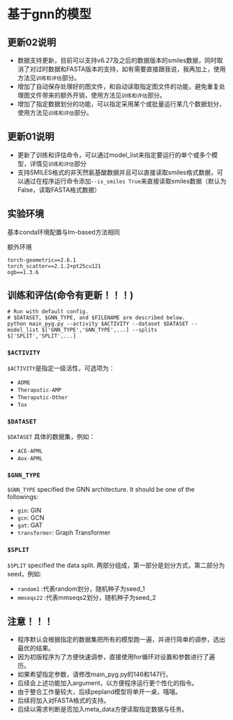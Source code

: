 # 基于gnn的模型

## 更新02说明
- 数据支持更新，目前可以支持v6.27及之后的数据版本的smiles数据，同时取消了对过时数据和FASTA版本的支持，如有需要直接跟我说，我再加上，使用方法见`训练和评估`部分。
- 增加了自动保存处理好的图文件，和自动读取指定图文件的功能，避免重复处理图文件带来的额外开销，使用方法见`训练和评估`部分。
- 增加了指定数据划分的功能，可以指定采用某个或批量运行某几个数据划分，使用方法见`训练和评估`部分。

## 更新01说明
- 更新了训练和评估命令，可以通过model_list来指定要运行的单个或多个模型，详情见`训练和评估`部分
- 支持SMILES格式的非天然氨基酸数据并且可以直接读取smiles格式数据，可以通过在程序运行命令添加`--is_smiles True`来直接读取smiles数据（默认为False，读取FASTA格式数据）

## 实验环境
基本conda环境配置与lm-based方法相同

额外环境
```
torch-geometric==2.6.1
torch_scatter==2.1.2+pt25cu121
ogb==1.3.6
```
## 训练和评估(命令有更新！！！)

```
# Run with default config.
# $DATASET, $GNN_TYPE, and $FILENAME are described below.
python main_pyg.py --activity $ACTIVITY --dataset $DATASET --model_list $['GNN_TYPE','GNN_TYPE',...] --splits $['SPLIT','SPLIT',...]
```

### `$ACTIVITY`
`$ACTIVITY`是指定一级活性，可选项为：
- `ADME`
- `Theraputic-AMP`
- `Theraputic-Other`
- `Tox`

### `$DATASET`
`$DATASET` 具体的数据集，例如：
- `ACE-APML`
- `Aox-APML`

### `$GNN_TYPE`
`$GNN_TYPE` specified the GNN architecture. It should be one of the followings:
- `gin`: GIN 
- `gcn`: GCN 
- `gat`: GAT
- `transformer`: Graph Transformer

### `$SPLIT`
`$SPLIT` specified the data split. 两部分组成，第一部分是划分方式，第二部分为seed，例如:
- `random1` :代表random划分，随机种子为seed_1
- `mmseqs22` :代表mmseqs2划分，随机种子为seed_2 

## 注意！！！
- 程序默认会根据指定的数据集把所有的模型跑一遍，并进行简单的调参，选出最优的结果。
- 因为初版程序为了方便快速调参，直接使用for循环对设置和参数进行了遍历。
- 如果希望指定参数，请修改main_pyg.py的146和147行。
- 后续会上述功能加入argument，以方便程序运行更个性化的指令。
- 由于整合工作量较大，后续pepland模型将单开一桌，嘻嘻。
- 后续将加入对FASTA格式的支持。
- 后续以需求判断是否加入meta_data方便读取指定数据与任务。
